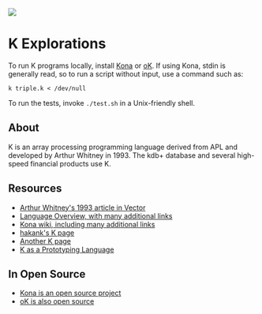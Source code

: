 <img src="https://raw.githubusercontent.com/rtoal/polyglot/master/docs/resources/k-logo-64.png">

# K Explorations

To run K programs locally, install [Kona](https://github.com/kevinlawler/kona) or [oK](https://github.com/JohnEarnest/ok). If using Kona, stdin is generally read, so to run a script without input, use a command such as:

```
k triple.k < /dev/null
```

To run the tests, invoke `./test.sh` in a Unix-friendly shell.

## About

K is an array processing programming language derived from APL and developed by Arthur Whitney in 1993. The kdb+ database and several high-speed financial products use K.

## Resources

* [Arthur Whitney's 1993 article in Vector](http://archive.vector.org.uk/art10010830)
* [Language Overview, with many additional links](http://www.math.bas.bg/bantchev/place/k.html)
* [Kona wiki, including many additional links](https://github.com/kevinlawler/kona/wiki)
* [hakank's K page](http://www.hakank.org/k/)
* [Another K page](http://vrabi.web.elte.hu/k/)
* [K as a Prototyping Language](https://web.archive.org/web/20230521013222/https://cs.nyu.edu/courses/fall07/G22.2965-001/kintro.html)

## In Open Source

* [Kona is an open source project](https://github.com/kevinlawler/kona)
* [oK is also open source](https://github.com/JohnEarnest/ok)
